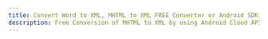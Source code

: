 ---title: Convert Word to XML, MHTML to XML FREE Converter or Android SDKdescription: Free Conversion of MHTML to XML by using Android Cloud APIs & SDKs. Also Create, Edit & Render Microsoft Word & OpenOffice documents in the Cloud.---